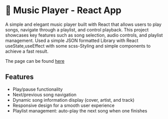 # 🎵 Music Player - React App

A simple and elegant music player built with React that allows users to play songs, navigate through a playlist, and control playback. This project showcases key features such as song selection, audio controls, and playlist management.
Used a simple JSON formatted Library with React useState,useEffect with some scss-Styling and simple components to achieve a fast result.

The page can be found [here](https://lucashahne.github.io/Simple-React-Music-Player/)

## Features

- Play/pause functionality
- Next/previous song navigation
- Dynamic song information display (cover, artist, and track)
- Responsive design for a smooth user experience
- Playlist management: auto-play the next song when one finishes
